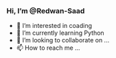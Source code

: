 ### Hi, I’m @Redwan-Saad
- 👀 I’m interested in coading
- 🌱 I’m currently learning Python
- 💞️ I’m looking to collaborate on ...
- 📫 How to reach me ...

<!---
Redwan-Saad/Redwan-Saad is a ✨ special ✨ repository because its `README.md` (this file) appears on your GitHub profile.
You can click the Preview link to take a look at your changes.
--->

